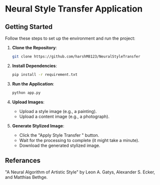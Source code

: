 # Neural Style Transfer Application


## Getting Started

Follow these steps to set up the environment and run the project:

1. **Clone the Repository**:
    ```bash
    git clone https://github.com/harshM8123/NeuralStyleTransfer
    ```

2. **Install Dependencies**:
    ```bash
    pip install -r requirement.txt
    ```

3. **Run the Application**:
    ```bash
    python app.py
    ```

1. **Upload Images**:
    - Upload a style image (e.g., a painting).
    - Upload a content image (e.g., a photograph).

2. **Generate Stylized Image**:
    - Click the "Apply Style Transfer " button.
    - Wait for the processing to complete (it might take a minute).
    - Download the generated stylized image.


## Referances
 "A Neural Algorithm of Artistic Style" by Leon A. Gatys, Alexander S. Ecker, and Matthias Bethge.
